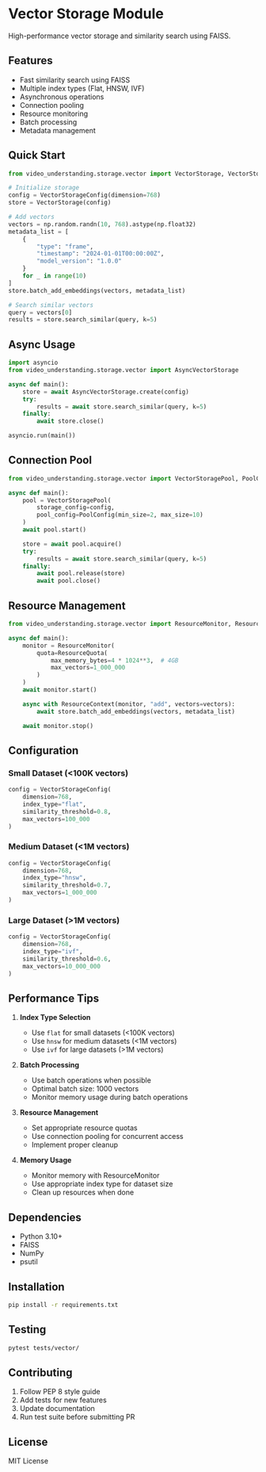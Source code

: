 # Vector Storage Module

High-performance vector storage and similarity search using FAISS.

## Features

- Fast similarity search using FAISS
- Multiple index types (Flat, HNSW, IVF)
- Asynchronous operations
- Connection pooling
- Resource monitoring
- Batch processing
- Metadata management

## Quick Start

```python
from video_understanding.storage.vector import VectorStorage, VectorStorageConfig

# Initialize storage
config = VectorStorageConfig(dimension=768)
store = VectorStorage(config)

# Add vectors
vectors = np.random.randn(10, 768).astype(np.float32)
metadata_list = [
    {
        "type": "frame",
        "timestamp": "2024-01-01T00:00:00Z",
        "model_version": "1.0.0"
    }
    for _ in range(10)
]
store.batch_add_embeddings(vectors, metadata_list)

# Search similar vectors
query = vectors[0]
results = store.search_similar(query, k=5)
```

## Async Usage

```python
import asyncio
from video_understanding.storage.vector import AsyncVectorStorage

async def main():
    store = await AsyncVectorStorage.create(config)
    try:
        results = await store.search_similar(query, k=5)
    finally:
        await store.close()

asyncio.run(main())
```

## Connection Pool

```python
from video_understanding.storage.vector import VectorStoragePool, PoolConfig

async def main():
    pool = VectorStoragePool(
        storage_config=config,
        pool_config=PoolConfig(min_size=2, max_size=10)
    )
    await pool.start()

    store = await pool.acquire()
    try:
        results = await store.search_similar(query, k=5)
    finally:
        await pool.release(store)
        await pool.close()
```

## Resource Management

```python
from video_understanding.storage.vector import ResourceMonitor, ResourceQuota

async def main():
    monitor = ResourceMonitor(
        quota=ResourceQuota(
            max_memory_bytes=4 * 1024**3,  # 4GB
            max_vectors=1_000_000
        )
    )
    await monitor.start()

    async with ResourceContext(monitor, "add", vectors=vectors):
        await store.batch_add_embeddings(vectors, metadata_list)

    await monitor.stop()
```

## Configuration

### Small Dataset (<100K vectors)

```python
config = VectorStorageConfig(
    dimension=768,
    index_type="flat",
    similarity_threshold=0.8,
    max_vectors=100_000
)
```

### Medium Dataset (<1M vectors)

```python
config = VectorStorageConfig(
    dimension=768,
    index_type="hnsw",
    similarity_threshold=0.7,
    max_vectors=1_000_000
)
```

### Large Dataset (>1M vectors)

```python
config = VectorStorageConfig(
    dimension=768,
    index_type="ivf",
    similarity_threshold=0.6,
    max_vectors=10_000_000
)
```

## Performance Tips

1. **Index Type Selection**
   - Use `flat` for small datasets (<100K vectors)
   - Use `hnsw` for medium datasets (<1M vectors)
   - Use `ivf` for large datasets (>1M vectors)

2. **Batch Processing**
   - Use batch operations when possible
   - Optimal batch size: 1000 vectors
   - Monitor memory usage during batch operations

3. **Resource Management**
   - Set appropriate resource quotas
   - Use connection pooling for concurrent access
   - Implement proper cleanup

4. **Memory Usage**
   - Monitor memory with ResourceMonitor
   - Use appropriate index type for dataset size
   - Clean up resources when done

## Dependencies

- Python 3.10+
- FAISS
- NumPy
- psutil

## Installation

```bash
pip install -r requirements.txt
```

## Testing

```bash
pytest tests/vector/
```

## Contributing

1. Follow PEP 8 style guide
2. Add tests for new features
3. Update documentation
4. Run test suite before submitting PR

## License

MIT License
